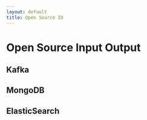 ```yaml
---
layout: default
title: Open Source IO
---
```


# Open Source Input Output 

## Kafka

## MongoDB

## ElasticSearch


